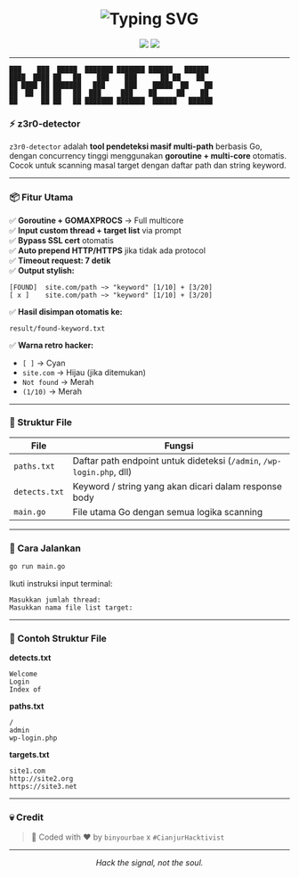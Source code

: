 
<h1 align="center">
  <img src="https://readme-typing-svg.demolab.com?font=Fira+Code&size=25&pause=1000&color=00FF00&center=true&vCenter=true&width=435&lines=z3r0-detector+by+binyourbae" alt="Typing SVG" />
</h1>

<p align="center">
  <img src="https://img.shields.io/badge/Coded%20By-binyourbae-blue?style=flat-square&logo=github" />
  <img src="https://img.shields.io/badge/Team-%23CianjurHacktivist-green?style=flat-square" />
</p>

---

```
███    ███  █████  ███████ ███████ ██████   ██████      
████  ████ ██   ██    ███    ███      ██ ██    ██     
██ ████ ██ ███████   ███     ███    █████  ██    ██     
██  ██  ██ ██   ██  ███     ███    ██     ██    ██     
██      ██ ██   ██ ███████ ███████  ██████   ██████     
```

### ⚡ z3r0-detector
`z3r0-detector` adalah **tool pendeteksi masif multi-path** berbasis Go, dengan concurrency tinggi menggunakan **goroutine + multi-core** otomatis. Cocok untuk scanning masal target dengan daftar path dan string keyword.

---

### 📦 Fitur Utama

✅ **Goroutine + GOMAXPROCS** → Full multicore  
✅ **Input custom thread + target list** via prompt  
✅ **Bypass SSL cert** otomatis  
✅ **Auto prepend HTTP/HTTPS** jika tidak ada protocol  
✅ **Timeout request: 7 detik**  
✅ **Output stylish:**

```
[FOUND]  site.com/path ~> "keyword" [1/10] + [3/20]
[ x ]    site.com/path ~> "keyword" [1/10] + [3/20]
```

✅ **Hasil disimpan otomatis ke:**
```
result/found-keyword.txt
```

✅ **Warna retro hacker:**
- `[ ]` → Cyan  
- `site.com` → Hijau (jika ditemukan)  
- `Not found` → Merah  
- `(1/10)` → Merah

---

### 🧪 Struktur File

| File         | Fungsi                                          |
|--------------|-------------------------------------------------|
| `paths.txt`  | Daftar path endpoint untuk dideteksi (`/admin`, `/wp-login.php`, dll) |
| `detects.txt`| Keyword / string yang akan dicari dalam response body |
| `main.go`    | File utama Go dengan semua logika scanning      |

---

### 🚀 Cara Jalankan

```bash
go run main.go
```

Ikuti instruksi input terminal:
```
Masukkan jumlah thread:
Masukkan nama file list target:
```

---

### 📁 Contoh Struktur File

**detects.txt**
```
Welcome
Login
Index of
```

**paths.txt**
```
/
admin
wp-login.php
```

**targets.txt**
```
site1.com
http://site2.org
https://site3.net
```

---

### 💀 Credit

> 🚩 Coded with ❤️ by `binyourbae` x `#CianjurHacktivist`

---

<p align="center"><i>Hack the signal, not the soul.</i></p>

